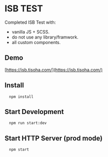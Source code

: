 # ISB TEST

Completed ISB Test with:

-  vanilla JS + SCSS.
-  do not use any library/framwork.
-  all custom components.

## Demo

[https://isb.tisoha.com/](https://isb.tisoha.com/)

## Install

```
  npm install
```

## Start Development

```
  npm run start:dev
```

## Start HTTP Server (prod mode)

```
  npm start
```

